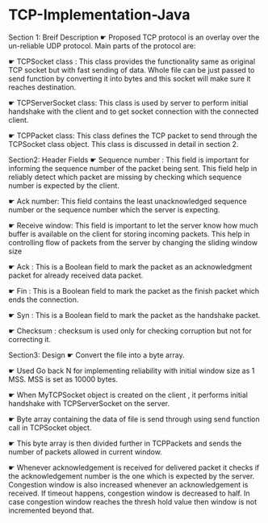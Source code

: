 # TCP-Implementation-Java

Section 1: Breif Description
☛ Proposed TCP protocol is an overlay over the un-reliable UDP protocol. Main parts of the protocol are:

☛ TCPSocket class : This class provides the functionality same as original TCP socket but with fast sending of data. Whole file can be just passed to send function by converting it into bytes and this socket will make sure it reaches destination.

☛ TCPServerSocket class: This class is used by server to perform initial handshake with the client and to get socket connection with the connected client.

☛ TCPPacket class: This class defines the TCP packet to send through the TCPSocket class object. This class is discussed in detail in section 2.

Section2: Header Fields
☛ Sequence number : This field is important for informing the sequence number of the packet being sent. This field help in reliably detect which packet are missing by checking which sequence number is expected by the client.

☛ Ack number: This field contains the least unacknowledged sequence number or the sequence number which the server is expecting.

☛ Receive window: This field is important to let the server know how much buffer is available on the client for storing incoming packets. This help in controlling flow of packets from the server by changing the sliding window size

☛ Ack : This is a Boolean field to mark the packet as an acknowledgment packet for already received data packet.

☛ Fin : This is a Boolean field to mark the packet as the finish packet which ends the connection.

☛ Syn : This is a Boolean field to mark the packet as the handshake packet.

☛ Checksum : checksum is used only for checking corruption but not for correcting it.

Section3: Design
☛ Convert the file into a byte array.

☛ Used Go back N for implementing reliability with initial window size as 1 MSS. MSS is set as 10000 bytes.

☛ When MyTCPSocket object is created on the client , it performs initial handshake with TCPServerSocket on the server.

☛ Byte array containing the data of file is send through using send function call in TCPSocket object.

☛ This byte array is then divided further in TCPPackets and sends the number of packets allowed in current window.

☛ Whenever acknowledgement is received for delivered packet it checks if the acknowledgement number is the one which is expected by the server. Congestion window is also increased whenever an acknowledgement is received. If timeout happens, congestion window is decreased to half. In case congestion window reaches the thresh hold value then window is not incremented beyond that.
